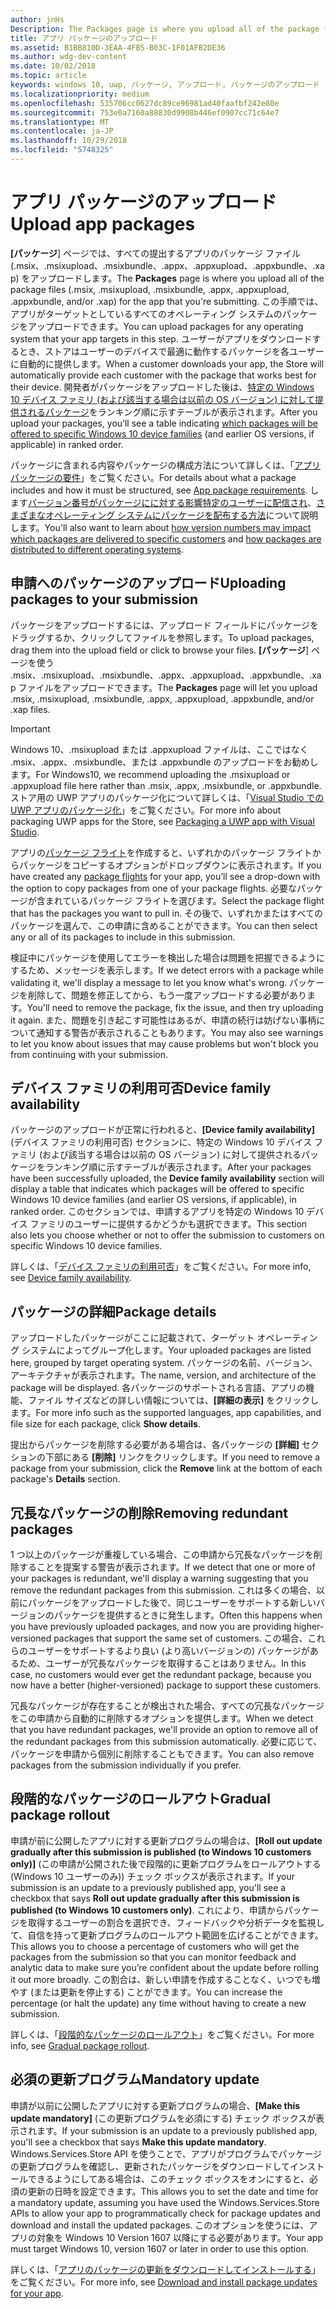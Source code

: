 ```yaml
---
author: jnHs
Description: The Packages page is where you upload all of the package files (.appxupload, .appx, .appxbundle, and/or .xap) for the app that you're submitting.
title: アプリ パッケージのアップロード
ms.assetid: B1BB810D-3EAA-4FB5-B03C-1F01AFB2DE36
ms.author: wdg-dev-content
ms.date: 10/02/2018
ms.topic: article
keywords: windows 10, uwp, パッケージ, アップロード, パッケージのアップロード
ms.localizationpriority: medium
ms.openlocfilehash: 535706cc0627dc89ce96981ad40faafbf242e80e
ms.sourcegitcommit: 753e0a7160a88830d9908b446ef0907cc71c64e7
ms.translationtype: MT
ms.contentlocale: ja-JP
ms.lasthandoff: 10/29/2018
ms.locfileid: "5748325"
---
```

# <a name="upload-app-packages"></a><span data-ttu-id="6540e-103">アプリ パッケージのアップロード</span><span class="sxs-lookup"><span data-stu-id="6540e-103">Upload app packages</span></span>

<span data-ttu-id="6540e-104">**[パッケージ**] ページでは、すべての提出するアプリのパッケージ ファイル (.msix、.msixupload、.msixbundle、.appx、.appxupload、.appxbundle、.xap) をアップロードします。</span><span class="sxs-lookup"><span data-stu-id="6540e-104">The **Packages** page is where you upload all of the package files (.msix, .msixupload, .msixbundle, .appx, .appxupload, .appxbundle, and/or .xap) for the app that you're submitting.</span></span> <span data-ttu-id="6540e-105">この手順では、アプリがターゲットとしているすべてのオペレーティング システムのパッケージをアップロードできます。</span><span class="sxs-lookup"><span data-stu-id="6540e-105">You can upload packages for any operating system that your app targets in this step.</span></span> <span data-ttu-id="6540e-106">ユーザーがアプリをダウンロードするとき、ストアはユーザーのデバイスで最適に動作するパッケージを各ユーザーに自動的に提供します。</span><span class="sxs-lookup"><span data-stu-id="6540e-106">When a customer downloads your app, the Store will automatically provide each customer with the package that works best for their device.</span></span> <span data-ttu-id="6540e-107">開発者がパッケージをアップロードした後は、[特定の Windows 10 デバイス ファミリ (および該当する場合は以前の OS バージョン) に対して提供されるパッケージ](#device-family-availability)をランキング順に示すテーブルが表示されます。</span><span class="sxs-lookup"><span data-stu-id="6540e-107">After you upload your packages, you’ll see a table indicating [which packages will be offered to specific Windows 10 device families](#device-family-availability) (and earlier OS versions, if applicable) in ranked order.</span></span>

<span data-ttu-id="6540e-108">パッケージに含まれる内容やパッケージの構成方法について詳しくは、「[アプリ パッケージの要件](app-package-requirements.md)」をご覧ください。</span><span class="sxs-lookup"><span data-stu-id="6540e-108">For details about what a package includes and how it must be structured, see [App package requirements](app-package-requirements.md).</span></span> <span data-ttu-id="6540e-109">します[バージョン番号がパッケージにに対する影響特定のユーザーに配信され](package-version-numbering.md)、[さまざまなオペレーティング システムにパッケージを配布する方法](guidance-for-app-package-management.md)について説明します。</span><span class="sxs-lookup"><span data-stu-id="6540e-109">You'll also want to learn about [how version numbers may impact which packages are delivered to specific customers](package-version-numbering.md) and [how packages are distributed to different operating systems](guidance-for-app-package-management.md).</span></span>

## <a name="uploading-packages-to-your-submission"></a><span data-ttu-id="6540e-110">申請へのパッケージのアップロード</span><span class="sxs-lookup"><span data-stu-id="6540e-110">Uploading packages to your submission</span></span>

<span data-ttu-id="6540e-111">パッケージをアップロードするには、アップロード フィールドにパッケージをドラッグするか、クリックしてファイルを参照します。</span><span class="sxs-lookup"><span data-stu-id="6540e-111">To upload packages, drag them into the upload field or click to browse your files.</span></span> <span data-ttu-id="6540e-112">**[パッケージ**] ページを使う .msix、.msixupload、.msixbundle、.appx、.appxupload、.appxbundle、.xap ファイルをアップロードできます。</span><span class="sxs-lookup"><span data-stu-id="6540e-112">The **Packages** page will let you upload .msix, .msixupload, .msixbundle, .appx, .appxupload, .appxbundle, and/or .xap files.</span></span>

> [!IMPORTANT]
> <span data-ttu-id="6540e-113">Windows 10、.msixupload または .appxupload ファイルは、ここではなく .msix、.appx、.msixbundle、または .appxbundle のアップロードをお勧めします。</span><span class="sxs-lookup"><span data-stu-id="6540e-113">For Windows10, we recommend uploading the .msixupload or .appxupload file here rather than .msix, .appx, .msixbundle, or .appxbundle.</span></span>  <span data-ttu-id="6540e-114">ストア用の UWP アプリのパッケージ化について詳しくは、「[Visual Studio での UWP アプリのパッケージ化](../packaging/packaging-uwp-apps.md)」をご覧ください。</span><span class="sxs-lookup"><span data-stu-id="6540e-114">For more info about packaging UWP apps for the Store, see [Packaging a UWP app with Visual Studio](../packaging/packaging-uwp-apps.md).</span></span>

<span data-ttu-id="6540e-115">アプリの[パッケージ フライト](package-flights.md)を作成すると、いずれかのパッケージ フライトからパッケージをコピーするオプションがドロップダウンに表示されます。</span><span class="sxs-lookup"><span data-stu-id="6540e-115">If you have created any [package flights](package-flights.md) for your app, you’ll see a drop-down with the option to copy packages from one of your package flights.</span></span> <span data-ttu-id="6540e-116">必要なパッケージが含まれているパッケージ フライトを選びます。</span><span class="sxs-lookup"><span data-stu-id="6540e-116">Select the package flight that has the packages you want to pull in.</span></span> <span data-ttu-id="6540e-117">その後で、いずれかまたはすべてのパッケージを選んで、この申請に含めることができます。</span><span class="sxs-lookup"><span data-stu-id="6540e-117">You can then select any or all of its packages to include in this submission.</span></span>

<span data-ttu-id="6540e-118">検証中にパッケージを使用してエラーを検出した場合は問題を把握できるようにするため、メッセージを表示します。</span><span class="sxs-lookup"><span data-stu-id="6540e-118">If we detect errors with a package while validating it, we'll display a message to let you know what's wrong.</span></span> <span data-ttu-id="6540e-119">パッケージを削除して、問題を修正してから、もう一度アップロードする必要があります。</span><span class="sxs-lookup"><span data-stu-id="6540e-119">You'll need to remove the package, fix the issue, and then try uploading it again.</span></span> <span data-ttu-id="6540e-120">また、問題を引き起こす可能性はあるが、申請の続行は妨げない事柄について通知する警告が表示されることもあります。</span><span class="sxs-lookup"><span data-stu-id="6540e-120">You may also see warnings to let you know about issues that may cause problems but won't block you from continuing with your submission.</span></span>


## <a name="device-family-availability"></a><span data-ttu-id="6540e-121">デバイス ファミリの利用可否</span><span class="sxs-lookup"><span data-stu-id="6540e-121">Device family availability</span></span>

<span data-ttu-id="6540e-122">パッケージのアップロードが正常に行われると、**[Device family availability]** (デバイス ファミリの利用可否) セクションに、特定の Windows 10 デバイス ファミリ (および該当する場合は以前の OS バージョン) に対して提供されるパッケージをランキング順に示すテーブルが表示されます。</span><span class="sxs-lookup"><span data-stu-id="6540e-122">After your packages have been successfully uploaded, the **Device family availability** section will display a table that indicates which packages will be offered to specific Windows 10 device families (and earlier OS versions, if applicable), in ranked order.</span></span> <span data-ttu-id="6540e-123">このセクションでは、申請するアプリを特定の Windows 10 デバイス ファミリのユーザーに提供するかどうかも選択できます。</span><span class="sxs-lookup"><span data-stu-id="6540e-123">This section also lets you choose whether or not to offer the submission to customers on specific Windows 10 device families.</span></span>

<span data-ttu-id="6540e-124">詳しくは、「[デバイス ファミリの利用可否](device-family-availability.md)」をご覧ください。</span><span class="sxs-lookup"><span data-stu-id="6540e-124">For more info, see [Device family availability](device-family-availability.md).</span></span>


## <a name="package-details"></a><span data-ttu-id="6540e-125">パッケージの詳細</span><span class="sxs-lookup"><span data-stu-id="6540e-125">Package details</span></span>

<span data-ttu-id="6540e-126">アップロードしたパッケージがここに記載されて、ターゲット オペレーティング システムによってグループ化します。</span><span class="sxs-lookup"><span data-stu-id="6540e-126">Your uploaded packages are listed here, grouped by target operating system.</span></span> <span data-ttu-id="6540e-127">パッケージの名前、バージョン、アーキテクチャが表示されます。</span><span class="sxs-lookup"><span data-stu-id="6540e-127">The name, version, and architecture of the package will be displayed.</span></span> <span data-ttu-id="6540e-128">各パッケージのサポートされる言語、アプリの機能、ファイル サイズなどの詳しい情報については、**[詳細の表示]** をクリックします。</span><span class="sxs-lookup"><span data-stu-id="6540e-128">For more info such as the supported languages, app capabilities, and file size for each package, click **Show details**.</span></span>

<span data-ttu-id="6540e-129">提出からパッケージを削除する必要がある場合は、各パッケージの **[詳細]** セクションの下部にある **[削除]** リンクをクリックします。</span><span class="sxs-lookup"><span data-stu-id="6540e-129">If you need to remove a package from your submission, click the **Remove** link at the bottom of each package's **Details** section.</span></span>


## <a name="removing-redundant-packages"></a><span data-ttu-id="6540e-130">冗長なパッケージの削除</span><span class="sxs-lookup"><span data-stu-id="6540e-130">Removing redundant packages</span></span>

<span data-ttu-id="6540e-131">1 つ以上のパッケージが重複している場合、この申請から冗長なパッケージを削除することを提案する警告が表示されます。</span><span class="sxs-lookup"><span data-stu-id="6540e-131">If we detect that one or more of your packages is redundant, we'll display a warning suggesting that you remove the redundant packages from this submission.</span></span> <span data-ttu-id="6540e-132">これは多くの場合、以前にパッケージをアップロードした後で、同じユーザーをサポートする新しいバージョンのパッケージを提供するときに発生します。</span><span class="sxs-lookup"><span data-stu-id="6540e-132">Often this happens when you have previously uploaded packages, and now you are providing higher-versioned packages that support the same set of customers.</span></span> <span data-ttu-id="6540e-133">この場合、これらのユーザーをサポートするより良い (より高いバージョンの) パッケージがあるため、ユーザーが冗長なパッケージを取得することはありません。</span><span class="sxs-lookup"><span data-stu-id="6540e-133">In this case, no customers would ever get the redundant package, because you now have a better (higher-versioned) package to support these customers.</span></span>

<span data-ttu-id="6540e-134">冗長なパッケージが存在することが検出された場合、すべての冗長なパッケージをこの申請から自動的に削除するオプションを提供します。</span><span class="sxs-lookup"><span data-stu-id="6540e-134">When we detect that you have redundant packages, we'll provide an option to remove all of the redundant packages from this submission automatically.</span></span> <span data-ttu-id="6540e-135">必要に応じて、パッケージを申請から個別に削除することもできます。</span><span class="sxs-lookup"><span data-stu-id="6540e-135">You can also remove packages from the submission individually if you prefer.</span></span>


## <a name="gradual-package-rollout"></a><span data-ttu-id="6540e-136">段階的なパッケージのロールアウト</span><span class="sxs-lookup"><span data-stu-id="6540e-136">Gradual package rollout</span></span>

<span data-ttu-id="6540e-137">申請が前に公開したアプリに対する更新プログラムの場合は、**[Roll out update gradually after this submission is published (to Windows 10 customers only)]** (この申請が公開された後で段階的に更新プログラムをロールアウトする (Windows 10 ユーザーのみ)) チェック ボックスが表示されます。</span><span class="sxs-lookup"><span data-stu-id="6540e-137">If your submission is an update to a previously published app, you'll see a checkbox that says **Roll out update gradually after this submission is published (to Windows 10 customers only)**.</span></span> <span data-ttu-id="6540e-138">これにより、申請からパッケージを取得するユーザーの割合を選択でき、フィードバックや分析データを監視して、自信を持って更新プログラムのロールアウト範囲を広げることができます。</span><span class="sxs-lookup"><span data-stu-id="6540e-138">This allows you to choose a percentage of customers who will get the packages from the submission so that you can monitor feedback and analytic data  to make sure you’re confident about the update before rolling it out more broadly.</span></span> <span data-ttu-id="6540e-139">この割合は、新しい申請を作成することなく、いつでも増やす (または更新を停止する) ことができます。</span><span class="sxs-lookup"><span data-stu-id="6540e-139">You can increase the percentage (or halt the update) any time without having to create a new submission.</span></span> 

<span data-ttu-id="6540e-140">詳しくは、「[段階的なパッケージのロールアウト](gradual-package-rollout.md)」をご覧ください。</span><span class="sxs-lookup"><span data-stu-id="6540e-140">For more info, see [Gradual package rollout](gradual-package-rollout.md).</span></span>


## <a name="mandatory-update"></a><span data-ttu-id="6540e-141">必須の更新プログラム</span><span class="sxs-lookup"><span data-stu-id="6540e-141">Mandatory update</span></span>

<span data-ttu-id="6540e-142">申請が以前に公開したアプリに対する更新プログラムの場合、**[Make this update mandatory]** (この更新プログラムを必須にする) チェック ボックスが表示されます。</span><span class="sxs-lookup"><span data-stu-id="6540e-142">If your submission is an update to a previously published app, you'll see a checkbox that says **Make this update mandatory**.</span></span> <span data-ttu-id="6540e-143">Windows.Services.Store API を使うことで、アプリがプログラムでパッケージの更新プログラムを確認し、更新されたパッケージをダウンロードしてインストールできるようにしてある場合は、このチェック ボックスをオンにすると、必須の更新の日時を設定できます。</span><span class="sxs-lookup"><span data-stu-id="6540e-143">This allows you to set the date and time for a mandatory update, assuming you have used the Windows.Services.Store APIs to allow your app to programmatically check for package updates and download and install the updated packages.</span></span> <span data-ttu-id="6540e-144">このオプションを使うには、アプリの対象を Windows 10 Version 1607 以降にする必要があります。</span><span class="sxs-lookup"><span data-stu-id="6540e-144">Your app must target Windows 10, version 1607 or later in order to use this option.</span></span>

<span data-ttu-id="6540e-145">詳しくは、「[アプリのパッケージの更新をダウンロードしてインストールする](../packaging/self-install-package-updates.md)」をご覧ください。</span><span class="sxs-lookup"><span data-stu-id="6540e-145">For more info, see [Download and install package updates for your app](../packaging/self-install-package-updates.md).</span></span>

 




